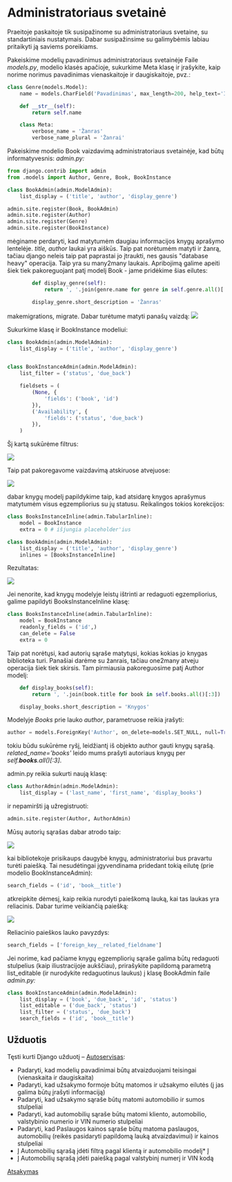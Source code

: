 # Administratoriaus svetainė

Praeitoje paskaitoje tik susipažinome su administratoriaus svetaine, su standartiniais nustatymais. Dabar susipažinsime su galimybėmis labiau pritaikyti ją saviems poreikiams. 

Pakeiskime modelių pavadinimus administratoriaus svetainėje
Faile *models.py*, modelio klasės apačioje, sukurkime Meta klasę ir įrašykite, kaip norime norimus pavadinimas vienaskaitoje ir daugiskaitoje, pvz.:

```python
class Genre(models.Model):
    name = models.CharField('Pavadinimas', max_length=200, help_text='Įveskite knygos žanrą (pvz. detektyvas)')

    def __str__(self):
        return self.name

    class Meta:
        verbose_name = 'Žanras'
        verbose_name_plural = 'Žanrai'
```

Pakeiskime modelio Book vaizdavimą administratoriaus svetainėje, kad būtų informatyvesnis:
*admin.py:*

```python
from django.contrib import admin
from .models import Author, Genre, Book, BookInstance

class BookAdmin(admin.ModelAdmin):
    list_display = ('title', 'author', 'display_genre')

admin.site.register(Book, BookAdmin) 
admin.site.register(Author)
admin.site.register(Genre)
admin.site.register(BookInstance)
```

mėginame perdaryti, kad matytumėm daugiau informacijos knygų aprašymo lentelėje. *title, author* laukai yra aiškūs. Taip pat norėtumėm matyti ir žanrą, tačiau django neleis taip pat paprastai jo įtraukti, nes gausis "database heavy" operacija. Taip yra su many2many laukais. Apribojimą galime apeiti šiek tiek pakoreguojant patį modelį Book - jame pridėkime šias eilutes:

```python
        def display_genre(self):
            return ', '.join(genre.name for genre in self.genre.all()[:3])

        display_genre.short_description = 'Žanras'
```

makemigrations, migrate. Dabar turėtume matyti panašų vaizdą:
![](book_list.png)

Sukurkime klasę ir BookInstance modeliui:

```python
class BookAdmin(admin.ModelAdmin):
    list_display = ('title', 'author', 'display_genre')


class BookInstanceAdmin(admin.ModelAdmin):
    list_filter = ('status', 'due_back')

    fieldsets = (
        (None, {
            'fields': ('book', 'id')
        }),
        ('Availability', {
            'fields': ('status', 'due_back')
        }),
    )
```

Šį kartą sukūrėme filtrus:

![](admin_filters.png)

Taip pat pakoregavome vaizdavimą atskiruose atvejuose:

![](bookinstanceadmin.png)

dabar knygų modelį papildykime taip, kad atsidarę knygos aprašymus matytumėm visus egzempliorius su jų statusu. Reikalingos tokios korekcijos:

```python
class BooksInstanceInline(admin.TabularInline):
    model = BookInstance
    extra = 0 # išjungia placeholder'ius

class BookAdmin(admin.ModelAdmin):
    list_display = ('title', 'author', 'display_genre')
    inlines = [BooksInstanceInline]
```

Rezultatas:

![](inline_instances.png)

Jei nenorite, kad knygų modelyje leistų ištrinti ar redaguoti egzempliorius, galime papildyti BooksInstanceInline klasę:

```python
class BooksInstanceInline(admin.TabularInline):
    model = BookInstance
    readonly_fields = ('id',)
    can_delete = False
    extra = 0
```

Taip pat norėtųsi, kad autorių sąraše matytųsi, kokias kokias jo knygas biblioteka turi. Panašiai darėme su žanrais, tačiau one2many atveju operacija šiek tiek skirsis. Tam pirmiausia pakoreguosime patį Author modelį:

```python
    def display_books(self):
        return ', '.join(book.title for book in self.books.all()[:3])

    display_books.short_description = 'Knygos'
```

Modelyje *Books* prie lauko *author*, parametruose reikia įrašyti:

```python
author = models.ForeignKey('Author', on_delete=models.SET_NULL, null=True, related_name='books')
```

tokiu būdu sukūrėme ryšį, leidžiantį iš objekto author gauti knygų sąrašą. *related_name='books'* leido mums prašyti autoriaus knygų per *self.**books**.all()[:3]*.

admin.py reikia sukurti naują klasę:

```python
class AuthorAdmin(admin.ModelAdmin):
    list_display = ('last_name', 'first_name', 'display_books')
```

ir nepamiršti ją užregistruoti:

```python
admin.site.register(Author, AuthorAdmin)
```

Mūsų autorių sąrašas dabar atrodo taip:

![](autoriai_admin.png)

kai bibliotekoje prisikaups daugybė knygų, administratoriui bus pravartu turėti paiešką. Tai nesudėtingai įgyvendinama pridedant tokią eilutę (prie modelio BookInstanceAdmin):

```python
search_fields = ('id', 'book__title')
```

atkreipkite dėmesį, kaip reikia nurodyti paieškomą lauką, kai tas laukas yra reliacinis. Dabar turime veikiančią paiešką:

![](paieska_admin.png)

Reliacinio paieškos lauko pavyzdys:

```python
search_fields = ['foreign_key__related_fieldname']
```

Jei norime, kad pačiame knygų egzempliorių sąraše galima būtų redaguoti stulpelius (kaip iliustracijoje aukščiau), prirašykite papildomą parametrą list_editable (ir nurodykite redaguotinus laukus) į klasę BookAdmin faile *admin.py:* 

```python
class BookInstanceAdmin(admin.ModelAdmin):
    list_display = ('book', 'due_back', 'id', 'status')
    list_editable = ('due_back', 'status')
    list_filter = ('status', 'due_back')
    search_fields = ('id', 'book__title')
```

 ## Užduotis
Tęsti kurti Django užduotį – [Autoservisas](https://github.com/robotautas/kursas/wiki/Django-u%C5%BEduotis:-Autoservisas):
* Padaryti, kad modelių pavadinimai būtų atvaizduojami teisingai (vienaskaita ir daugiskaita)
* Padaryti, kad užsakymo formoje būtų matomos ir užsakymo eilutės (į jas galima būtų įrašyti informaciją)
* Padaryti, kad užsakymo sąraše būtų matomi automobilio ir sumos stulpeliai
* Padaryti, kad automobilių sąraše būtų matomi kliento, automobilio, valstybinio numerio ir VIN numerio stulpeliai
* Padaryti, kad Paslaugos kainos sąraše būtų matoma paslaugos, automobilių (reikės pasidaryti papildomą lauką atvaizdavimui) ir kainos stulpeliai
* Į Automobilių sąrašą įdėti filtrą pagal klientą ir automobilio modelį* Į
* Į Automobilių sąrašą įdėti paiešką pagal valstybinį numerį ir VIN kodą


[Atsakymas](https://github.com/DonatasNoreika/autoservisas)

